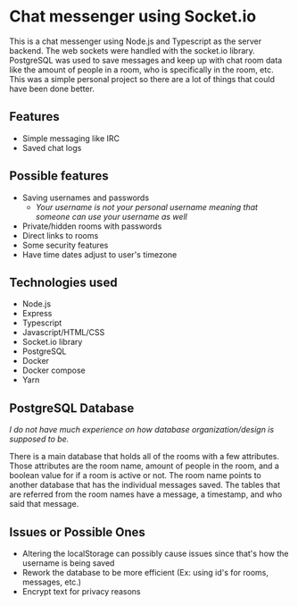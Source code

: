 # Chat messenger using Socket.io

This is a chat messenger using Node.js and Typescript as the server backend. The web sockets were handled with the socket.io library. PostgreSQL was used to save messages and keep up with chat room data like the amount of people in a room, who is specifically in the room, etc. This was a simple personal project so there are a lot of things that could have been done better.

## Features

- Simple messaging like IRC
- Saved chat logs

## Possible features

- Saving usernames and passwords
  - _Your username is not your personal username meaning that someone can use your username as well_
- Private/hidden rooms with passwords
- Direct links to rooms
- Some security features
- Have time dates adjust to user's timezone

## Technologies used

- Node.js
- Express
- Typescript
- Javascript/HTML/CSS
- Socket.io library
- PostgreSQL
- Docker
- Docker compose
- Yarn

## PostgreSQL Database

_I do not have much experience on how database organization/design is supposed to be._

There is a main database that holds all of the rooms with a few attributes. Those attributes are the room name, amount of people in the room, and a boolean value for if a room is active or not. The room name points to another database that has the individual messages saved. The tables that are referred from the room names have a message, a timestamp, and who said that message.

## Issues or Possible Ones

- Altering the localStorage can possibly cause issues since that's how the username is being saved
- Rework the database to be more efficient (Ex: using id's for rooms, messages, etc.)
- Encrypt text for privacy reasons
